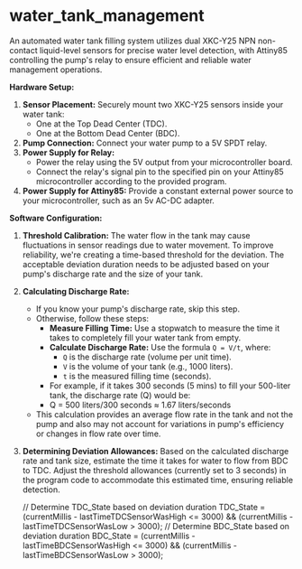 # water_tank_management
An automated water tank filling system utilizes dual XKC-Y25 NPN non-contact liquid-level sensors for precise water level detection, with Attiny85 controlling the pump's relay to ensure efficient and reliable water management operations.

**Hardware Setup:**

1. **Sensor Placement:** Securely mount two XKC-Y25 sensors inside your water tank:
    - One at the Top Dead Center (TDC).
    - One at the Bottom Dead Center (BDC).
2. **Pump Connection:** Connect your water pump to a 5V SPDT relay.
3. **Power Supply for Relay:**
    - Power the relay using the 5V output from your microcontroller board.
    - Connect the relay's signal pin to the specified pin on your Attiny85 microcontroller according to the provided program.
4. **Power Supply for Attiny85:** Provide a constant external power source to your microcontroller, such as an 5v AC-DC adapter.

**Software Configuration:**

1. **Threshold Calibration:** The water flow in the tank may cause fluctuations in sensor readings due to water movement. To improve reliability, we're creating a time-based threshold for the deviation. The acceptable deviation duration needs to be adjusted based on your pump's discharge rate and the size of your tank.
2. **Calculating Discharge Rate:**
    - If you know your pump's discharge rate, skip this step.
    - Otherwise, follow these steps:
        - **Measure Filling Time:** Use a stopwatch to measure the time it takes to completely fill your water tank from empty.
        - **Calculate Discharge Rate:** Use the formula `Q = V/t`, where:
            - `Q` is the discharge rate (volume per unit time).
            - `V` is the volume of your tank (e.g., 1000 liters).
            - `t` is the measured filling time (seconds).
        - For example, if it takes 300 seconds (5 mins) to fill your 500-liter tank, the discharge rate (Q) would be:
        - Q = 500 liters/300 seconds ≈ 1.67 liters/seconds
    - This calculation provides an average flow rate in the tank and not the pump and also may not account for variations in pump's efficiency or changes in flow rate over time.
3. **Determining Deviation Allowances:** Based on the calculated discharge rate and tank size, estimate the time it takes for water to flow from BDC to TDC. Adjust the threshold allowances (currently set to 3 seconds) in the program code to accommodate this estimated time, ensuring reliable detection.

   // Determine TDC_State based on deviation duration
   TDC_State = (currentMillis - lastTimeTDCSensorWasHigh <= 3000) && (currentMillis - lastTimeTDCSensorWasLow > 3000);
   // Determine BDC_State based on deviation duration
   BDC_State = (currentMillis - lastTimeBDCSensorWasHigh <= 3000) && (currentMillis - lastTimeBDCSensorWasLow > 3000);



   
